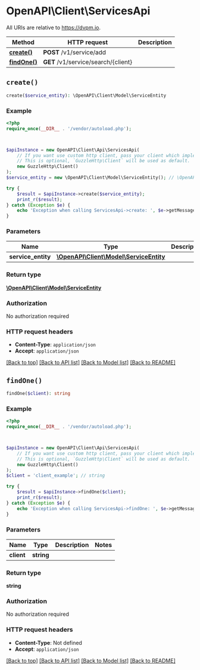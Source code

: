# OpenAPI\Client\ServicesApi

All URIs are relative to https://dvpm.io.

Method | HTTP request | Description
------------- | ------------- | -------------
[**create()**](ServicesApi.md#create) | **POST** /v1/service/add | 
[**findOne()**](ServicesApi.md#findOne) | **GET** /v1/service/search/{client} | 


## `create()`

```php
create($service_entity): \OpenAPI\Client\Model\ServiceEntity
```



### Example

```php
<?php
require_once(__DIR__ . '/vendor/autoload.php');



$apiInstance = new OpenAPI\Client\Api\ServicesApi(
    // If you want use custom http client, pass your client which implements `GuzzleHttp\ClientInterface`.
    // This is optional, `GuzzleHttp\Client` will be used as default.
    new GuzzleHttp\Client()
);
$service_entity = new \OpenAPI\Client\Model\ServiceEntity(); // \OpenAPI\Client\Model\ServiceEntity

try {
    $result = $apiInstance->create($service_entity);
    print_r($result);
} catch (Exception $e) {
    echo 'Exception when calling ServicesApi->create: ', $e->getMessage(), PHP_EOL;
}
```

### Parameters

Name | Type | Description  | Notes
------------- | ------------- | ------------- | -------------
 **service_entity** | [**\OpenAPI\Client\Model\ServiceEntity**](../Model/ServiceEntity.md)|  |

### Return type

[**\OpenAPI\Client\Model\ServiceEntity**](../Model/ServiceEntity.md)

### Authorization

No authorization required

### HTTP request headers

- **Content-Type**: `application/json`
- **Accept**: `application/json`

[[Back to top]](#) [[Back to API list]](../../README.md#endpoints)
[[Back to Model list]](../../README.md#models)
[[Back to README]](../../README.md)

## `findOne()`

```php
findOne($client): string
```



### Example

```php
<?php
require_once(__DIR__ . '/vendor/autoload.php');



$apiInstance = new OpenAPI\Client\Api\ServicesApi(
    // If you want use custom http client, pass your client which implements `GuzzleHttp\ClientInterface`.
    // This is optional, `GuzzleHttp\Client` will be used as default.
    new GuzzleHttp\Client()
);
$client = 'client_example'; // string

try {
    $result = $apiInstance->findOne($client);
    print_r($result);
} catch (Exception $e) {
    echo 'Exception when calling ServicesApi->findOne: ', $e->getMessage(), PHP_EOL;
}
```

### Parameters

Name | Type | Description  | Notes
------------- | ------------- | ------------- | -------------
 **client** | **string**|  |

### Return type

**string**

### Authorization

No authorization required

### HTTP request headers

- **Content-Type**: Not defined
- **Accept**: `application/json`

[[Back to top]](#) [[Back to API list]](../../README.md#endpoints)
[[Back to Model list]](../../README.md#models)
[[Back to README]](../../README.md)
